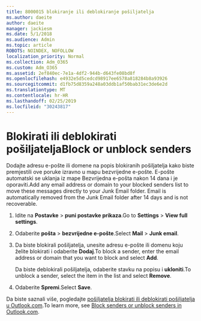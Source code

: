 ```yaml
---
title: 8000015 blokiranje ili deblokiranje pošiljatelja
ms.author: daeite
author: daeite
manager: jackiesm
ms.date: 5/1/2018
ms.audience: Admin
ms.topic: article
ROBOTS: NOINDEX, NOFOLLOW
localization_priority: Normal
ms.collection: Adm_O365
ms.custom: Adm_O365
ms.assetid: 2ef840ec-7e1a-4df2-944b-d643fe08bd8f
ms.openlocfilehash: e4932e5d5cedcd98917ee6578a818284b8a93926
ms.sourcegitcommit: d1fb75d8359a248a03ddb1af50bab31ec3de6e2d
ms.translationtype: MT
ms.contentlocale: hr-HR
ms.lasthandoff: 02/25/2019
ms.locfileid: "30243817"
---
```

# <a name="block-or-unblock-senders"></a><span data-ttu-id="f7831-102">Blokirati ili deblokirati pošiljatelja</span><span class="sxs-lookup"><span data-stu-id="f7831-102">Block or unblock senders</span></span>

<span data-ttu-id="f7831-p101">Dodajte adresu e-pošte ili domene na popis blokiranih pošiljatelja kako biste premjestili ove poruke izravno u mapu bezvrijedne e-pošte. E-pošte automatski se uklanja iz mape Bezvrijedna e-pošta nakon 14 dana i je oporaviti.</span><span class="sxs-lookup"><span data-stu-id="f7831-p101">Add any email address or domain to your blocked senders list to move these messages directly to your Junk Email folder. Email is automatically removed from the Junk Email folder after 14 days and is not recoverable.</span></span>
  
1. <span data-ttu-id="f7831-105">Idite na **Postavke** \> **puni postavke prikaza**.</span><span class="sxs-lookup"><span data-stu-id="f7831-105">Go to **Settings** \> **View full settings**.</span></span> 
    
2. <span data-ttu-id="f7831-106">Odaberite **pošta** \> **bezvrijedne e-pošte**.</span><span class="sxs-lookup"><span data-stu-id="f7831-106">Select **Mail** \> **Junk email**.</span></span> 
    
3. <span data-ttu-id="f7831-107">Da biste blokirali pošiljatelja, unesite adresu e-pošte ili domenu koju želite blokirati i odaberite **Dodaj**.</span><span class="sxs-lookup"><span data-stu-id="f7831-107">To block a sender, enter the email address or domain that you want to block and select **Add**.</span></span> 
    
    <span data-ttu-id="f7831-108">Da biste deblokirali pošiljatelja, odaberite stavku na popisu i **ukloniti**.</span><span class="sxs-lookup"><span data-stu-id="f7831-108">To unblock a sender, select the item in the list and select **Remove**.</span></span>
    
4. <span data-ttu-id="f7831-109">Odaberite **Spremi**.</span><span class="sxs-lookup"><span data-stu-id="f7831-109">Select **Save**.</span></span> 
    
<span data-ttu-id="f7831-110">Da biste saznali više, pogledajte [pošiljatelja blokirati ili deblokirati pošiljatelja u Outlook.com](https://go.microsoft.com/fwlink/p/?linkid=873133).</span><span class="sxs-lookup"><span data-stu-id="f7831-110">To learn more, see [Block senders or unblock senders in Outlook.com](https://go.microsoft.com/fwlink/p/?linkid=873133).</span></span>
  

